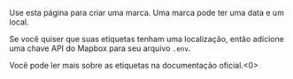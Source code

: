 Use esta página para criar uma marca. Uma marca pode ter uma data e um local.

Se você quiser que suas etiquetas tenham uma localização, então adicione uma chave API do Mapbox para seu arquivo `.env`.

Você pode ler mais sobre as etiquetas na documentação oficial.<0></p>